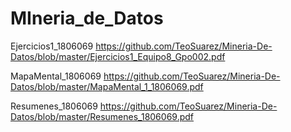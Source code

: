 # MIneria_de_Datos
Ejercicios1_1806069 https://github.com/TeoSuarez/Mineria-De-Datos/blob/master/Ejercicios1_Equipo8_Gpo002.pdf

MapaMental_1806069 https://github.com/TeoSuarez/Mineria-De-Datos/blob/master/MapaMental_1_1806069.pdf

Resumenes_1806069 https://github.com/TeoSuarez/Mineria-De-Datos/blob/master/Resumenes_1806069.pdf
